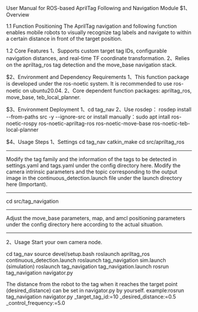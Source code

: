 User Manual for ROS-based AprilTag Following and Navigation Module
$1、Overview

1.1 Function Positioning
  The AprilTag navigation and following function enables mobile robots to visually recognize tag labels and navigate to within a certain distance in front of the target position.

1.2 Core Features
  1、Supports custom target tag IDs, configurable navigation distances, and real-time TF coordinate transformation.
  2、Relies on the apriltag_ros tag detection and the move_base navigation stack.
  
$2、Environment and Dependency Requirements
  1、This function package is developed under the ros-noetic system. It is recommended to use ros-noetic on ubuntu20.04.
  2、Core dependent function packages: apriltag_ros, move_base, teb_local_planner.

$3、Environment Deployment
  1、cd tag_nav
  2、Use rosdep： rosdep install --from-paths src -y --ignore-src  or install manually：sudo apt intall ros-noetic-rospy ros-noetic-apriltag-ros ros-noetic-move-base ros-noetic-teb-local-planner

$4、Usage Steps
1、Settings
cd tag_nav
catkin_make
cd src/apriltag_ros
*****
Modify the tag family and the information of the tags to be detected in settings.yaml and tags.yaml under the config directory here.
Modify the camera intrinsic parameters and the topic corresponding to the output image in the continuous_detection.launch file under the launch directory here (Important).
*****
cd src/tag_navigation
*****
Adjust the move_base parameters, map, and amcl positioning parameters under the config directory here according to the actual situation.
*****
2、Usage
Start your own camera node.

cd tag_nav
source devel/setup.bash
roslaunch apriltag_ros continuous_detection.launch 
roslaunch tag_navigation sim.launch (simulation)
roslaunch tag_navigation tag_navigation.launch 
rosrun tag_navigation navigator.py 

The distance from the robot to the tag when it reaches the target point (desired_distance) can be set in navigator.py by yourself.
example:rosrun tag_navigation navigator.py _target_tag_id:=10 _desired_distance:=0.5 _control_frequency:=5.0
